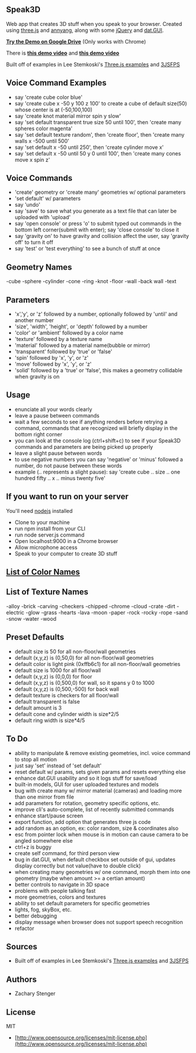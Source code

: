 ## Speak3D

Web app that creates 3D stuff when you speak to your browser. 
Created using [three.js](http://threejs.org) and [annyang](https://www.talater.com/annyang/), along with some [jQuery](http://jquery.com/) and [dat.GUI](https://code.google.com/p/dat-gui/).  

[**Try the Demo on Google Drive**](http://googledrive.com/host/0B5KjNubMIcDvSnNtVnhNemsxd2M/index.html) (Only works with Chrome)

There is [**this demo video**](http://youtu.be/1AGmanBZOM0) and [**this demo video**](https://youtu.be/nnfOzQ7Quno) 

Built off of examples in Lee Stemkoski's [Three.js examples](http://stemkoski.github.io/Three.js/index.html) and [3JSFPS](http://stemkoski.github.io/7DFPS/index.html)

## Voice Command Examples

  - say 'create cube color blue'
  - say 'create cube x -50 y 100 z 100' to create a cube of default size(50) whose center is at (-50,100,100)
  - say 'create knot material mirror spin y slow'
  - say 'set default transparent true size 50 until 100', then 'create many spheres color magenta'
  - say 'set default texture random', then 'create floor', then 'create many walls x -500 until 500'
  - say 'set default x -50 until 250', then 'create cylinder move x'
  - say 'set default x -50 until 50 y 0 until 100', then 'create many cones move x spin z'

## Voice Commands

  - 'create' geometry or 'create many' geometries w/ optional parameters
  - 'set default' w/ parameters
  - say 'undo'
  - say 'save' to save what you generate as a text file that can later be uploaded with 'upload'
  - say 'open console' or press 'o' to submit typed out commands in the bottom left corner(submit with enter); say 'close console' to close it
  - say 'gravity on' to have gravity and collision affect the user, say 'gravity off' to turn it off
  - say 'test' or 'test everything' to see a bunch of stuff at once

## Geometry Names
  -cube
  -sphere
  -cylinder
  -cone
  -ring
  -knot
  -floor
  -wall 
  -back wall
  -text

## Parameters

  - 'x','y', or 'z' followed by a number, optionally followed by 'until' and another number
  - 'size', 'width', 'height', or 'depth' followed by a number
  - 'color' or 'ambient' followed by a color name
  - 'texture' followed by a texture name
  - 'material' followed by a material name(bubble or mirror)
  - 'transparent' followed by 'true' or 'false'
  - 'spin' followed by 'x', 'y', or 'z'
  - 'move' followed by 'x', 'y', or 'z'
  - 'solid' followed by a 'true' or 'false', this makes a geometry collidable when gravity is on

## Usage

  - enunciate all your words clearly
  - leave a pause between commands
  - wait a few seconds to see if anything renders before retrying a command, commands that are recognized will briefly display in the bottom right corner
  - you can look at the console log (ctrl+shift+c) to see if your Speak3D commands and parameters are being picked up properly
  - leave a slight pause between words
  - to use negative numbers you can say 'negative' or 'minus' followed a number, do not pause between these words
  - example (.. represents a slight pause): say 'create cube .. size .. one hundred fifty .. x .. minus twenty five'

## If you want to run on your server 

You'll need [nodejs](http://nodejs.org/) installed
  - Clone to your machine
  - run npm install from your CLI
  - run node server.js command
  - Open localhost:9000 in a Chrome browser
  - Allow microphone access
  - Speak to your computer to create 3D stuff

## [List of Color Names](https://github.com/zacharystenger/Speak3D/blob/master/current_color_list.md)

## List of Texture Names
  
  -alloy
  -brick
  -carving
  -checkers
  -chipped
  -chrome
  -cloud
  -crate
  -dirt
  -electric
  -glow
  -grass
  -hearts
  -lava
  -moon
  -paper
  -rock
  -rocky
  -rope
  -sand
  -snow
  -water
  -wood

## Preset Defaults
  - default size is 50 for all non-floor/wall geometries
  - default (x,y,z) is (0,50,0) for all non-floor/wall geometries
  - default color is light pink (0xffb6c1) for all non-floor/wall geometries
  - default size is 1000 for all floor/wall
  - default (x,y,z) is (0,0,0) for floor
  - default (x,y,z) is (0,500,0) for wall, so it spans y 0 to 1000
  - default (x,y,z) is (0,500,-500) for back wall 
  - default texture is checkers for all floor/wall
  - default transparent is false
  - default amount is 3
  - default cone and cylinder width is size*2/5
  - default ring width is size*4/5

## To Do

  - ability to manipulate & remove existing geometries, incl. voice command to stop all motion
  - just say 'set' instead of 'set default'
  - reset default w/ params, sets given params and resets everything else
  - enhance dat.GUI usability and so it logs stuff for save/load
  - built-in models, GUI for user uploaded textures and models
  - bug with create many w/ mirror material (cameras) and loading more than one mirror from file
  - add parameters for rotation, geometry specific options, etc.
  - improve cli's auto-complete, list of recently submitted commands
  - enhance start/pause screen
  - export function, add option that generates three js code
  - add random as an option, ex: color random, size & coordinates also
  - esc from pointer lock when mouse is in motion can cause camera to be angled somewhere else
  - ctrl+z is buggy
  - create self command, for third person view
  - bug in dat.GUI, when default checkbox set outside of gui, updates display correctly but not value(have to double click)
  - when creating many geometries w/ one command, morph them into one geometry (maybe when amount >= a certian amount)
  - better controls to navigate in 3D space
  - problems with people talking fast
  - more geometries, colors and textures
  - ability to set default parameters for specific geometries 
  - lights, fog, skyBox, etc.
  - better debugging
  - display message when browser does not support speech recognition
  - refactor

## Sources
  - Built off of examples in Lee Stemkoski's [Three.js examples](http://stemkoski.github.io/Three.js/index.html) and [3JSFPS](http://stemkoski.github.io/7DFPS/index.html)

## Authors

* Zachary Stenger

## License

MIT

* [http://www.opensource.org/licenses/mit-license.php](http://www.opensource.org/licenses/mit-license.php)